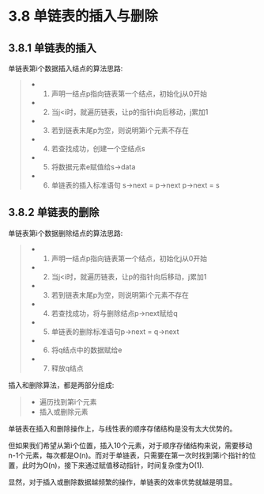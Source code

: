 # 3.8 单链表的插入与删除
## 3.8.1 单链表的插入
单链表第i个数据插入结点的算法思路:
> + 1. 声明一结点p指向链表第一个结点，初始化j从0开始
> + 2. 当j<i时，就遍历链表，让p的指针i向后移动，j累加1
> + 3. 若到链表末尾p为空，则说明第i个元素不存在
> + 4. 若查找成功，创建一个空结点s
> + 5. 将数据元素e赋值给s->data
> + 6. 单链表的插入标准语句 s->next = p->next p->next = s

## 3.8.2 单链表的删除
单链表第i个数据删除结点的算法思路:
> + 1. 声明一结点p指向链表第一个结点，初始化j从0开始
> + 2. 当j<i时，就遍历链表，让p的指针向后移动，j累加1
> + 3. 若到链表末尾p为空，则说明第i个元素不存在
> + 4. 若查找成功，将与删除结点p->next赋给q
> + 5. 单链表的删除标准语句p->next = q->next
> + 6. 将q结点中的数据赋给e
> + 7. 释放q结点

插入和删除算法，都是两部分组成:
> + 遍历找到第i个元素
> + 插入或删除元素

单链表在插入和删除操作上，与线性表的顺序存储结构是没有太大优势的。

但如果我们希望从第i个位置，插入10个元素，对于顺序存储结构来说，需要移动n-1个元素，每次都是O(n)。而对于单链表，只需要在第一次时找到第i个指针的位置，此时为O(n)，接下来通过赋值移动指针，时间复杂度为O(1).

显然，对于插入或删除数据越频繁的操作，单链表的效率优势就越是明显。